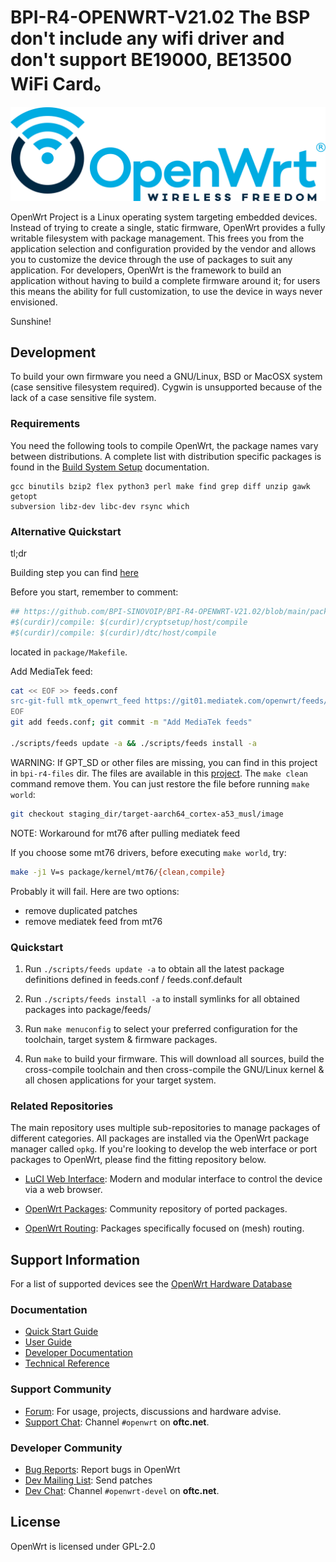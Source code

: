 # BPI-R4-OPENWRT-V21.02  The BSP don't include any wifi driver and don't support BE19000, BE13500 WiFi Card。

![OpenWrt logo](include/logo.png)

OpenWrt Project is a Linux operating system targeting embedded devices. Instead
of trying to create a single, static firmware, OpenWrt provides a fully
writable filesystem with package management. This frees you from the
application selection and configuration provided by the vendor and allows you
to customize the device through the use of packages to suit any application.
For developers, OpenWrt is the framework to build an application without having
to build a complete firmware around it; for users this means the ability for
full customization, to use the device in ways never envisioned.

Sunshine!

## Development

To build your own firmware you need a GNU/Linux, BSD or MacOSX system (case
sensitive filesystem required). Cygwin is unsupported because of the lack of a
case sensitive file system.

### Requirements

You need the following tools to compile OpenWrt, the package names vary between
distributions. A complete list with distribution specific packages is found in
the [Build System Setup](https://openwrt.org/docs/guide-developer/build-system/install-buildsystem)
documentation.

```
gcc binutils bzip2 flex python3 perl make find grep diff unzip gawk getopt
subversion libz-dev libc-dev rsync which
```

### Alternative Quickstart

tl;dr

Building step you can find [here](https://github.com/danpawlik/openwrt-builder)

Before you start, remember to comment:

```sh
## https://github.com/BPI-SINOVOIP/BPI-R4-OPENWRT-V21.02/blob/main/package/Makefile#L64-L65
#$(curdir)/compile: $(curdir)/cryptsetup/host/compile
#$(curdir)/compile: $(curdir)/dtc/host/compile
```

located in `package/Makefile`.

Add MediaTek feed:

```sh
cat << EOF >> feeds.conf
src-git-full mtk_openwrt_feed https://git01.mediatek.com/openwrt/feeds/mtk-openwrt-feeds
EOF
git add feeds.conf; git commit -m "Add MediaTek feeds"

./scripts/feeds update -a && ./scripts/feeds install -a

```

WARNING: If GPT_SD or other files are missing, you can find in this project in `bpi-r4-files` dir.
The files are available in this [project](https://github.com/BPI-SINOVOIP/BPI-R4-OPENWRT-V21.02/tree/main/staging_dir/target-aarch64_cortex-a53_musl/image).
The `make clean` command remove them.
You can just restore the file before running `make world`:

```sh
git checkout staging_dir/target-aarch64_cortex-a53_musl/image
```

NOTE: Workaround for mt76 after pulling mediatek feed

If you choose some mt76 drivers, before executing `make world`, try:

```sh
make -j1 V=s package/kernel/mt76/{clean,compile}
```

Probably it will fail.
Here are two options:

* remove duplicated patches
* remove mediatek feed from mt76

### Quickstart

1. Run `./scripts/feeds update -a` to obtain all the latest package definitions
   defined in feeds.conf / feeds.conf.default

2. Run `./scripts/feeds install -a` to install symlinks for all obtained
   packages into package/feeds/

3. Run `make menuconfig` to select your preferred configuration for the
   toolchain, target system & firmware packages.

4. Run `make` to build your firmware. This will download all sources, build the
   cross-compile toolchain and then cross-compile the GNU/Linux kernel & all chosen
   applications for your target system.

### Related Repositories

The main repository uses multiple sub-repositories to manage packages of
different categories. All packages are installed via the OpenWrt package
manager called `opkg`. If you're looking to develop the web interface or port
packages to OpenWrt, please find the fitting repository below.

* [LuCI Web Interface](https://github.com/openwrt/luci): Modern and modular
  interface to control the device via a web browser.

* [OpenWrt Packages](https://github.com/openwrt/packages): Community repository
  of ported packages.

* [OpenWrt Routing](https://github.com/openwrt/routing): Packages specifically
  focused on (mesh) routing.

## Support Information

For a list of supported devices see the [OpenWrt Hardware Database](https://openwrt.org/supported_devices)

### Documentation

* [Quick Start Guide](https://openwrt.org/docs/guide-quick-start/start)
* [User Guide](https://openwrt.org/docs/guide-user/start)
* [Developer Documentation](https://openwrt.org/docs/guide-developer/start)
* [Technical Reference](https://openwrt.org/docs/techref/start)

### Support Community

* [Forum](https://forum.openwrt.org): For usage, projects, discussions and hardware advise.
* [Support Chat](https://webchat.oftc.net/#openwrt): Channel `#openwrt` on **oftc.net**.

### Developer Community

* [Bug Reports](https://bugs.openwrt.org): Report bugs in OpenWrt
* [Dev Mailing List](https://lists.openwrt.org/mailman/listinfo/openwrt-devel): Send patches
* [Dev Chat](https://webchat.oftc.net/#openwrt-devel): Channel `#openwrt-devel` on **oftc.net**.

## License

OpenWrt is licensed under GPL-2.0

